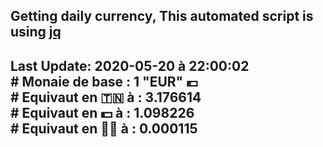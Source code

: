 ## Getting daily currency, This automated script is using [jq](https://stedolan.github.io/jq/)
## Last Update:  2020-05-20 à 22:00:02 </br># Monaie de base : 1 "EUR" 💶 </br> # Equivaut en 🇹🇳 à :  3.176614 </br> # Equivaut en 💵 à : 1.098226</br> # Equivaut en 🐱‍💻 à :  0.000115
